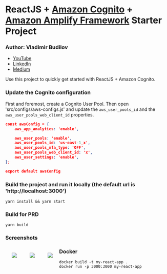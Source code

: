 ReactJS + [Amazon Cognito](https://aws.amazon.com/cognito/) + [Amazon Amplify Framework](https://aws-amplify.github.io/docs/js/start) Starter Project
===================================================

### Author: Vladimir Budilov

* [YouTube](https://www.youtube.com/channel/UCBl-ENwdTlUsLY05yGgXyxw)
* [LinkedIn](https://www.linkedin.com/in/vbudilov/)
* [Medium](https://medium.com/@budilov)

Use this project to quickly get started with ReactJS + Amazon Cognito.

### Update the Cognito configuration

First and foremost, create a Cognito User Pool. Then open 'src/configs/aws-configs.js' and update
the `aws_user_pools_id` and the `aws_user_pools_web_client_id` properties.

```json
const awsConfig = {
    aws_app_analytics: 'enable',

    aws_user_pools: 'enable',
    aws_user_pools_id: 'us-east-1_x',
    aws_user_pools_mfa_type: 'OFF',
    aws_user_pools_web_client_id: 'x',
    aws_user_settings: 'enable',
};

export default awsConfig
```

### Build the project and run it locally (the default url is 'http://localhost:3000')

```yarn install && yarn start```

### Build for PRD

```yarn build```

### Screenshots

<img src="public/img/homepage.png"
style="float: left; margin: 20px;" />

<img src="public/img/login.png"
style="float: left; margin: 20px;" />

<img src="public/img/password-reset.png"
style="float: left; margin: 20px;" />

### Docker

```shell
docker build -t my-react-app .
docker run -p 3000:3000 my-react-app

```
